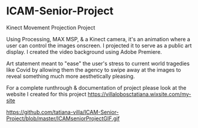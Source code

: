 # ICAM-Senior-Project
Kinect Movement Projection Project

Using Processing, MAX MSP, & a Kinect camera, it's an animation where a user can control the images onscreen. I projected it to serve as a public art display. I created the video background using Adobe Premiere. 

Art statement meant to "ease" the user's stress to current world tragedies like Covid by allowing them the agency to swipe away at the images to reveal something much more aesthetically pleasing.

For a complete runthrough & documentation of project please look at the website I created for this project https://villalobosctatiana.wixsite.com/my-site

https://github.com/tatiana-villa/ICAM-Senior-Project/blob/master/ICAMseniorProjectGIF.gif
